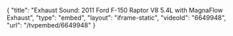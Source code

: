 {
    "title": "Exhaust Sound: 2011 Ford F-150 Raptor V8 5.4L with MagnaFlow Exhaust",
    "type": "embed",
    "layout": "iframe-static",
    "videoId": "6649948",
    "url": "\/tvpembed\/6649948"
}